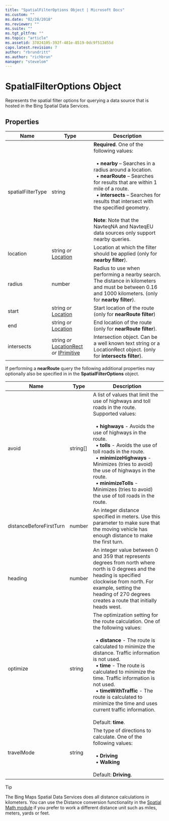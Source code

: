```yaml
---
title: "SpatialFilterOptions Object | Microsoft Docs"
ms.custom: ""
ms.date: "02/28/2018"
ms.reviewer: ""
ms.suite: ""
ms.tgt_pltfrm: ""
ms.topic: "article"
ms.assetid: 37824105-392f-481e-8519-0dc9f513d55d
caps.latest.revision: 7
author: "rbrundritt"
ms.author: "richbrun"
manager: "stevelom"
---
```

# SpatialFilterOptions Object
Represents the spatial filter options for querying a data source that is hosted in the Bing Spatial Data Services.

## Properties

Name                    | Type                       | Description
----------------------- | -------------------------- | ----------------------------------
spatialFilterType       | string                     | **Required**. One of the following values:<br/><br/>&nbsp; • **nearby** – Searches in a radius around a location.<br/>&nbsp; • **nearRoute** – Searches for results that are within 1 mile of a route.<br/>&nbsp; • **intersects** – Searches for results that intersect with the specified geometry.<br/><br/>**Note**: Note that the NavteqNA and NavteqEU data sources only support nearby queries. 
location                | string _or_ [Location](../v8-web-control/location-class.md)       | Location at which the filter should be applied (only for **nearby filter**).
radius                  | number                     | Radius to use when performing a nearby search.  The distance in kilometers and must be between 0.16 and 1000 kilometers. (only for **nearby filter**).
start                   | string _or_ [Location](../v8-web-control/location-class.md)       | Start location of the route (only for **nearRoute filter**)
end                     | string _or_ [Location](../v8-web-control/location-class.md)       | End location of the route (only for **nearRoute filter**).
intersects              | string _or_ [LocationRect](../v8-web-control/locationrect-class.md) _or_ [IPrimitive](../v8-web-control/iprimitive-class.md) | Intersection object. Can be a well known text string or a LocationRect object.  (only for **intersects filter**).

If performing a **nearRoute** query the following additional properties may optionally also be specified in in the **SpatialFilterOptions** object.

| Name                    | Type       | Description                                          |
|-------------------------|------------|------------------------------------------------------|
| avoid                   | string\[\] | A list of values that limit the use of highways and toll roads in the route. Supported values:<br/><br/>&nbsp; • **highways** - Avoids the use of highways in the route.<br/>&nbsp; • **tolls** - Avoids the use of toll roads in the route.<br/>&nbsp; • **minimizeHighways** - Minimizes (tries to avoid) the use of highways in the route.<br/>&nbsp; • **minimizeTolls** - Minimizes (tries to avoid) the use of toll roads in the route.  |
| distanceBeforeFirstTurn | number     | An integer distance specified in meters. Use this parameter to make sure that the moving vehicle has enough distance to make the first turn. |
| heading                 | number     | An integer value between 0 and 359 that represents degrees from north where north is 0 degrees and the heading is specified clockwise from north. For example, setting the heading of 270 degrees creates a route that initially heads west.   |
| optimize                | string     | The optimization setting for the route calculation. One of the following values:<br/><br/>&nbsp; • **distance** - The route is calculated to minimize the distance. Traffic information is not used.<br/>&nbsp; • **time** - The route is calculated to minimize the time. Traffic information is not used.<br/>&nbsp; • **timeWithTraffic** - The route is calculated to minimize the time and uses current traffic information.<br/><br/>Default: **time**. |
| travelMode              | string     | The type of directions to calculate. One of the following values:<br/><br/>&nbsp; • **Driving**<br/>&nbsp; • **Walking**<br/><br/>Default: **Driving**.  |


> [!TIP]
> The Bing Maps Spatial Data Services does all distance calculations in kilometers. You can use the Distance conversion functionality in the [Spatial Math module](../v8-web-control/spatial-math-module.md) if you prefer to work a different distance unit such as miles, meters, yards or feet.
